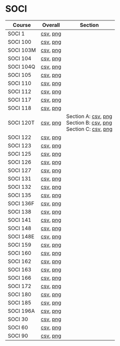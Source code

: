 # SOCI

| Course | Overall | Section |
| ------ | ------- | ------- |
| SOCI 1 | [csv](https://github.com/UCSD-Historical-Enrollment-Data/2023Fall/blob/main/overall/SOCI%201.csv), [png](https://raw.githubusercontent.com/UCSD-Historical-Enrollment-Data/2023Fall/main/plot_overall/SOCI%201.png) |  |
| SOCI 100 | [csv](https://github.com/UCSD-Historical-Enrollment-Data/2023Fall/blob/main/overall/SOCI%20100.csv), [png](https://raw.githubusercontent.com/UCSD-Historical-Enrollment-Data/2023Fall/main/plot_overall/SOCI%20100.png) |  |
| SOCI 103M | [csv](https://github.com/UCSD-Historical-Enrollment-Data/2023Fall/blob/main/overall/SOCI%20103M.csv), [png](https://raw.githubusercontent.com/UCSD-Historical-Enrollment-Data/2023Fall/main/plot_overall/SOCI%20103M.png) |  |
| SOCI 104 | [csv](https://github.com/UCSD-Historical-Enrollment-Data/2023Fall/blob/main/overall/SOCI%20104.csv), [png](https://raw.githubusercontent.com/UCSD-Historical-Enrollment-Data/2023Fall/main/plot_overall/SOCI%20104.png) |  |
| SOCI 104Q | [csv](https://github.com/UCSD-Historical-Enrollment-Data/2023Fall/blob/main/overall/SOCI%20104Q.csv), [png](https://raw.githubusercontent.com/UCSD-Historical-Enrollment-Data/2023Fall/main/plot_overall/SOCI%20104Q.png) |  |
| SOCI 105 | [csv](https://github.com/UCSD-Historical-Enrollment-Data/2023Fall/blob/main/overall/SOCI%20105.csv), [png](https://raw.githubusercontent.com/UCSD-Historical-Enrollment-Data/2023Fall/main/plot_overall/SOCI%20105.png) |  |
| SOCI 110 | [csv](https://github.com/UCSD-Historical-Enrollment-Data/2023Fall/blob/main/overall/SOCI%20110.csv), [png](https://raw.githubusercontent.com/UCSD-Historical-Enrollment-Data/2023Fall/main/plot_overall/SOCI%20110.png) |  |
| SOCI 112 | [csv](https://github.com/UCSD-Historical-Enrollment-Data/2023Fall/blob/main/overall/SOCI%20112.csv), [png](https://raw.githubusercontent.com/UCSD-Historical-Enrollment-Data/2023Fall/main/plot_overall/SOCI%20112.png) |  |
| SOCI 117 | [csv](https://github.com/UCSD-Historical-Enrollment-Data/2023Fall/blob/main/overall/SOCI%20117.csv), [png](https://raw.githubusercontent.com/UCSD-Historical-Enrollment-Data/2023Fall/main/plot_overall/SOCI%20117.png) |  |
| SOCI 118 | [csv](https://github.com/UCSD-Historical-Enrollment-Data/2023Fall/blob/main/overall/SOCI%20118.csv), [png](https://raw.githubusercontent.com/UCSD-Historical-Enrollment-Data/2023Fall/main/plot_overall/SOCI%20118.png) |  |
| SOCI 120T | [csv](https://github.com/UCSD-Historical-Enrollment-Data/2023Fall/blob/main/overall/SOCI%20120T.csv), [png](https://raw.githubusercontent.com/UCSD-Historical-Enrollment-Data/2023Fall/main/plot_overall/SOCI%20120T.png) | Section A: [csv](https://github.com/UCSD-Historical-Enrollment-Data/2023Fall/blob/main/section/SOCI%20120T_A.csv), [png](https://raw.githubusercontent.com/UCSD-Historical-Enrollment-Data/2023Fall/main/plot_section/SOCI%20120T_A.png)<br>Section B: [csv](https://github.com/UCSD-Historical-Enrollment-Data/2023Fall/blob/main/section/SOCI%20120T_B.csv), [png](https://raw.githubusercontent.com/UCSD-Historical-Enrollment-Data/2023Fall/main/plot_section/SOCI%20120T_B.png)<br>Section C: [csv](https://github.com/UCSD-Historical-Enrollment-Data/2023Fall/blob/main/section/SOCI%20120T_C.csv), [png](https://raw.githubusercontent.com/UCSD-Historical-Enrollment-Data/2023Fall/main/plot_section/SOCI%20120T_C.png) |
| SOCI 122 | [csv](https://github.com/UCSD-Historical-Enrollment-Data/2023Fall/blob/main/overall/SOCI%20122.csv), [png](https://raw.githubusercontent.com/UCSD-Historical-Enrollment-Data/2023Fall/main/plot_overall/SOCI%20122.png) |  |
| SOCI 123 | [csv](https://github.com/UCSD-Historical-Enrollment-Data/2023Fall/blob/main/overall/SOCI%20123.csv), [png](https://raw.githubusercontent.com/UCSD-Historical-Enrollment-Data/2023Fall/main/plot_overall/SOCI%20123.png) |  |
| SOCI 125 | [csv](https://github.com/UCSD-Historical-Enrollment-Data/2023Fall/blob/main/overall/SOCI%20125.csv), [png](https://raw.githubusercontent.com/UCSD-Historical-Enrollment-Data/2023Fall/main/plot_overall/SOCI%20125.png) |  |
| SOCI 126 | [csv](https://github.com/UCSD-Historical-Enrollment-Data/2023Fall/blob/main/overall/SOCI%20126.csv), [png](https://raw.githubusercontent.com/UCSD-Historical-Enrollment-Data/2023Fall/main/plot_overall/SOCI%20126.png) |  |
| SOCI 127 | [csv](https://github.com/UCSD-Historical-Enrollment-Data/2023Fall/blob/main/overall/SOCI%20127.csv), [png](https://raw.githubusercontent.com/UCSD-Historical-Enrollment-Data/2023Fall/main/plot_overall/SOCI%20127.png) |  |
| SOCI 131 | [csv](https://github.com/UCSD-Historical-Enrollment-Data/2023Fall/blob/main/overall/SOCI%20131.csv), [png](https://raw.githubusercontent.com/UCSD-Historical-Enrollment-Data/2023Fall/main/plot_overall/SOCI%20131.png) |  |
| SOCI 132 | [csv](https://github.com/UCSD-Historical-Enrollment-Data/2023Fall/blob/main/overall/SOCI%20132.csv), [png](https://raw.githubusercontent.com/UCSD-Historical-Enrollment-Data/2023Fall/main/plot_overall/SOCI%20132.png) |  |
| SOCI 135 | [csv](https://github.com/UCSD-Historical-Enrollment-Data/2023Fall/blob/main/overall/SOCI%20135.csv), [png](https://raw.githubusercontent.com/UCSD-Historical-Enrollment-Data/2023Fall/main/plot_overall/SOCI%20135.png) |  |
| SOCI 136F | [csv](https://github.com/UCSD-Historical-Enrollment-Data/2023Fall/blob/main/overall/SOCI%20136F.csv), [png](https://raw.githubusercontent.com/UCSD-Historical-Enrollment-Data/2023Fall/main/plot_overall/SOCI%20136F.png) |  |
| SOCI 138 | [csv](https://github.com/UCSD-Historical-Enrollment-Data/2023Fall/blob/main/overall/SOCI%20138.csv), [png](https://raw.githubusercontent.com/UCSD-Historical-Enrollment-Data/2023Fall/main/plot_overall/SOCI%20138.png) |  |
| SOCI 141 | [csv](https://github.com/UCSD-Historical-Enrollment-Data/2023Fall/blob/main/overall/SOCI%20141.csv), [png](https://raw.githubusercontent.com/UCSD-Historical-Enrollment-Data/2023Fall/main/plot_overall/SOCI%20141.png) |  |
| SOCI 148 | [csv](https://github.com/UCSD-Historical-Enrollment-Data/2023Fall/blob/main/overall/SOCI%20148.csv), [png](https://raw.githubusercontent.com/UCSD-Historical-Enrollment-Data/2023Fall/main/plot_overall/SOCI%20148.png) |  |
| SOCI 148E | [csv](https://github.com/UCSD-Historical-Enrollment-Data/2023Fall/blob/main/overall/SOCI%20148E.csv), [png](https://raw.githubusercontent.com/UCSD-Historical-Enrollment-Data/2023Fall/main/plot_overall/SOCI%20148E.png) |  |
| SOCI 159 | [csv](https://github.com/UCSD-Historical-Enrollment-Data/2023Fall/blob/main/overall/SOCI%20159.csv), [png](https://raw.githubusercontent.com/UCSD-Historical-Enrollment-Data/2023Fall/main/plot_overall/SOCI%20159.png) |  |
| SOCI 160 | [csv](https://github.com/UCSD-Historical-Enrollment-Data/2023Fall/blob/main/overall/SOCI%20160.csv), [png](https://raw.githubusercontent.com/UCSD-Historical-Enrollment-Data/2023Fall/main/plot_overall/SOCI%20160.png) |  |
| SOCI 162 | [csv](https://github.com/UCSD-Historical-Enrollment-Data/2023Fall/blob/main/overall/SOCI%20162.csv), [png](https://raw.githubusercontent.com/UCSD-Historical-Enrollment-Data/2023Fall/main/plot_overall/SOCI%20162.png) |  |
| SOCI 163 | [csv](https://github.com/UCSD-Historical-Enrollment-Data/2023Fall/blob/main/overall/SOCI%20163.csv), [png](https://raw.githubusercontent.com/UCSD-Historical-Enrollment-Data/2023Fall/main/plot_overall/SOCI%20163.png) |  |
| SOCI 166 | [csv](https://github.com/UCSD-Historical-Enrollment-Data/2023Fall/blob/main/overall/SOCI%20166.csv), [png](https://raw.githubusercontent.com/UCSD-Historical-Enrollment-Data/2023Fall/main/plot_overall/SOCI%20166.png) |  |
| SOCI 172 | [csv](https://github.com/UCSD-Historical-Enrollment-Data/2023Fall/blob/main/overall/SOCI%20172.csv), [png](https://raw.githubusercontent.com/UCSD-Historical-Enrollment-Data/2023Fall/main/plot_overall/SOCI%20172.png) |  |
| SOCI 180 | [csv](https://github.com/UCSD-Historical-Enrollment-Data/2023Fall/blob/main/overall/SOCI%20180.csv), [png](https://raw.githubusercontent.com/UCSD-Historical-Enrollment-Data/2023Fall/main/plot_overall/SOCI%20180.png) |  |
| SOCI 185 | [csv](https://github.com/UCSD-Historical-Enrollment-Data/2023Fall/blob/main/overall/SOCI%20185.csv), [png](https://raw.githubusercontent.com/UCSD-Historical-Enrollment-Data/2023Fall/main/plot_overall/SOCI%20185.png) |  |
| SOCI 196A | [csv](https://github.com/UCSD-Historical-Enrollment-Data/2023Fall/blob/main/overall/SOCI%20196A.csv), [png](https://raw.githubusercontent.com/UCSD-Historical-Enrollment-Data/2023Fall/main/plot_overall/SOCI%20196A.png) |  |
| SOCI 30 | [csv](https://github.com/UCSD-Historical-Enrollment-Data/2023Fall/blob/main/overall/SOCI%2030.csv), [png](https://raw.githubusercontent.com/UCSD-Historical-Enrollment-Data/2023Fall/main/plot_overall/SOCI%2030.png) |  |
| SOCI 60 | [csv](https://github.com/UCSD-Historical-Enrollment-Data/2023Fall/blob/main/overall/SOCI%2060.csv), [png](https://raw.githubusercontent.com/UCSD-Historical-Enrollment-Data/2023Fall/main/plot_overall/SOCI%2060.png) |  |
| SOCI 90 | [csv](https://github.com/UCSD-Historical-Enrollment-Data/2023Fall/blob/main/overall/SOCI%2090.csv), [png](https://raw.githubusercontent.com/UCSD-Historical-Enrollment-Data/2023Fall/main/plot_overall/SOCI%2090.png) |  |
